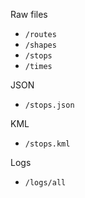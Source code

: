 Raw files
- `/routes`
- `/shapes`
- `/stops`
- `/times`

JSON
- `/stops.json`

KML
- `/stops.kml`

Logs
- `/logs/all`
